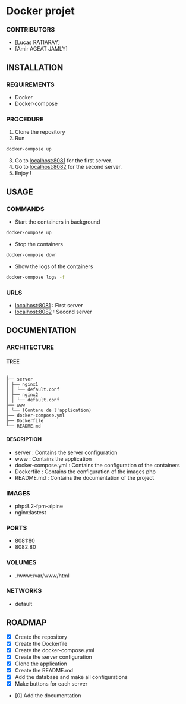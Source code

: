# Docker projet

### CONTRIBUTORS
- [Lucas RATIARAY]
- [Amir AGEAT JAMLY]
## INSTALLATION
### REQUIREMENTS
- Docker
- Docker-compose
### PROCEDURE
1. Clone the repository
2. Run
```bash
docker-compose up 
```
3. Go to [localhost:8081](http://localhost:8081) for the first server.
4. Go to [localhost:8082](http://localhost:8082) for the second server.
5. Enjoy !
## USAGE
### COMMANDS
- Start the containers in background
```bash
docker-compose up 
```
- Stop the containers
```bash
docker-compose down
```
- Show the logs of the containers
```bash
docker-compose logs -f
```
### URLS
- [localhost:8081](http://localhost:8081) : First server
- [localhost:8082](http://localhost:8082) : Second server
## DOCUMENTATION
### ARCHITECTURE
#### TREE
``````
.
├── server
│ ├── nginx1
│ │ └── default.conf
│ ├── nginx2
│ │ └── default.conf
├── www
│ └── (Contenu de l'application)
├── docker-compose.yml
├── Dockerfile
└── README.md
``````
#### DESCRIPTION
- server : Contains the server configuration
- www : Contains the application
- docker-compose.yml : Contains the configuration of the containers
- Dockerfile : Contains the configuration of the images php
- README.md : Contains the documentation of the project
### IMAGES
- php:8.2-fpm-alpine
- nginx:lastest
### PORTS
- 8081:80
- 8082:80
### VOLUMES
- ./www:/var/www/html
### NETWORKS
- default
## ROADMAP
- [x] Create the repository
- [x] Create the Dockerfile
- [x] Create the docker-compose.yml
- [x] Create the server configuration
- [x] Clone the application
- [x] Create the README.md
- [x] Add the database and make all configurations
- [x] Make buttons for each server
- [0] Add the documentation